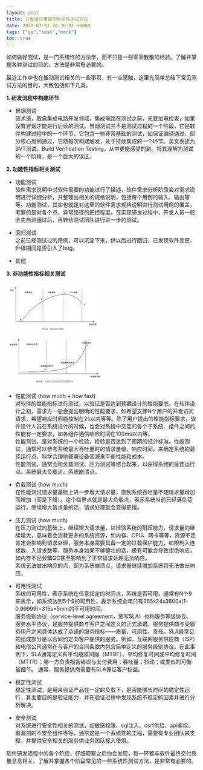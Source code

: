 ```yaml
---
layout: post  
title: 开发者应掌握的系统性测试方法
date: 2020-07-01 20:30:01 +0800
tags: ["go","test","mock"]
toc: true
---
```


<style type="text/css" rel="stylesheet">
/* Three image containers (use 25% for four, and 50% for two, etc) */
.column {
  float: left;
  width: 50%;
  padding: 5px;
}

/* Clear floats after image containers */
.row::after {
  content: "";
  clear: both;
  display: table;
}

.fixsize {
    width: 400px;
}

.fullsize {
    width: 680px;
}
</style>

如何做好测试，是一门系统性的方法学，而不只是一些零零散散的经验。了解并掌握各种测试的目的、方法是非常有必要的。

最近工作中也在推动测试相关的一些事项，有一点感触，这里先简单总结下常见测试方法的目的，大致包括如下几类。

**1. 研发流程中构建环节**

- 冒烟测试  
  该术语，取自集成电路开发领域，集成电路在测试之前，先要加电检查，如果没有冒烟才能进行后续的测试。冒烟测试并不是测试过程的一个阶段，它是软件构建过程中的一个环节，它包含一些非常基础的测试，如保证编译通过、部分核心用例通过，它随每次构建触发，处于持续集成的一个环节。英文表述为BVT测试，Build Verification Testing，从中更能感受的到。将其理解为测试的一个阶段，是一个巨大的误区。

**2. 功能性指标相关测试**

- 功能测试  
  软件需求说明中对软件需要的功能进行了描述，软件需求分析阶段会对需求说明进行详细分析，并整理出相关的规格说明，包括每个用例的输入、输出等等。功能测试，其实也就是对这里的软件需求规格说明进行测试用例的覆盖，考察的是对各个点、异常路径的把控程度。在实际研发过程中，开发人员一般会先自测通过后，再转给测试团队进行进一步的测试。

- 回归测试  
  之前已经测试过的用例，可以沉淀下来，供以后进行回归，已发现软件变更、升级期间是否引入了bug。

- 其他

**3. 非功能性指标相关测试**

<div class="row"> 
<div class="column"><img class="fixsize" alt="性能测试曲线" src="assets/testing/性能测试曲线.png"/></div>
<div class="column"><img class="fixsize" alt="并发请求响应时间" src="assets/testing/并发请求响应时间.png"/></div>
</div>

- 性能测试 (how much + how fast)  
  对软件的性能指标进行测试，以验证是否达到预期设计的性能要求。在软件设计之初，需求方一般会提出明确的性能要求，如希望支撑N个用户的并发访问请求，希望响应时间能控制在2s以内等等。除了用户提出的性能指标要求，软件设计人员在系统设计的时候，也会对系统中交互的各个子系统、组件之间的性能有一定要求，如各组件通信响应时间在100ms以内等。  
  性能测试，是对系统的一个检验，检验是否达到了预期的设计标准。性能测试，通常可以参考系统最大吞吐量时的请求量级、响应时间，来确定系统的最佳运行点，科学合理地部署设备资源来平衡性能和成本。  
  性能测试，通常会和负载测试、压力测试等结合起来，以获得系统的最佳运行点、系统最大负载点、系统崩溃点。

- 负载测试 (how much)  
  在性能测试请求量基础上进一步增大请求量，直到系统吞吐量不随请求量增加而增加（而是下降）。这个临界点就是最大负载点，表示系统当前已经满负荷运行，继续增大请求量的话，请求处理就会变得更慢。

- 压力测试 (how much)   
  在压力测试的基础上，继续增大请求量，以检验系统的耐压能力，请求量的继续增大，意味着会消耗更多的系统资源，如内存、CPU、网卡等等，资源不足肯定会影响到请求处理，服务本身需要具备一定的过载保护能力，如限制入连接数、入请求数等，服务本身如果不够健壮的话，极有可能会导致拒绝响应，如内存不足频繁GC甚至影响到了正常请求处理无法响应。  
  系统无法做出响应的点，即为系统崩溃点，请求量继续增加系统将无法做出响应。

- 可用性测试  
  系统的可用性，表示系统在任意指定的时间点，系统是否可用，通常有N个9来表示，如系统达到5个9的可用性，表示系统全年只有365x24x3600x(1-0.99999)=315s=5min的不可用时间。  
  服务级别协议（service-level agreement，缩写SLA）也称服务等级协议、服务水平协议，是服务提供商与客户之间定义的正式承诺。服务提供商与受服务用户之间具体达成了承诺的服务指标——质量、可用性、责任。SLA最常见的组成部分是以合同约定向客户提供的服务。例如，互联网服务供应商（ISP）和电信公司通常在与客户的合同条款内包含简单定义的服务级别协议。在此事例下，SLA通常定义有平均故障间隔（MTBF）、平均修复时间或平均修复时间（MTTR）；哪一方负责报告错误与支付费用；吞吐量；抖动；或类似的可衡量细节。
  通常，服务提供商需要有SLA保证客户权益。

- 稳定性测试  
  稳定性测试，是用来验证产品在一定的负载下，是否能够长时间的稳定性运行，其主要目的是验证能力，并在验证过程中发现系统不稳定的因素并进行分析解决。

- 安全测试  
  对系统进行安全性相关的测试，如敏感权限、sql注入、csrf供给、api鉴权、有漏洞的不安全组件等等，通常这是一个系统性的工程，需要有专业团队来支撑，并提供安全相关的服务供业务团队接入使用。


软件研发流程中的各个阶段，仔细观察之后你会发现，每一环都与软件最终交付质量息息相关。了解并掌握各个阶段常见的一些系统性测试方法，是非常有必要的。

